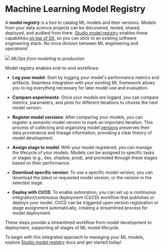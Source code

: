 # Machine Learning Model Registry

A **model registry** is a tool to catalog ML models and their versions. Models
from your data science projects can be discovered, tested, shared, deployed, and
audited from there. [Studio model registry] enables these capabilities [on top
of Git][gitops], so you can stick to an existing software engineering stack. No
more division between ML engineering and operations!

![](/img/ml_model_registry.jpg) _MLOps from modeling to production_

[gto]: https://mlem.ai/doc/gto
[mlem]: https://mlem.ai/

Model registry enables end-to-end workflows:

- **Log your model**: Start by logging your model's performance metrics and
  artifacts. Seamless integration with your existing ML framework allows you to
  log everything necessary for later model use and evaluation.

- **Compare experiments**: Once your models are logged, you can compare metrics,
  parameters, and plots for different iterations to choose the next model
  version.

- **Register model versions**: After comparing your models, you can register a
  semantic model version to mark an important iteration. This process of
  collecting and organizing model [versions] preserves their data provenance and
  lineage information, providing a clear history of model development.

- **Assign stage to model**: With your model registered, you can manage the
  lifecycle of your models. Models can be assigned to specific tasks or stages
  (e.g., dev, shadow, prod), and promoted through these stages based on their
  performance.

- **Download specific version**: To use a specific model version, you can
  download the latest or requested model version, or the version in the selected
  stage.

- **Deploy with CI/CD**: To enable automation, you can set up a continuous
  integration/continuous deployment (CI/CD) workflow that publishes or deploys
  your model. CI/CD can be triggered upon version registration or stage
  assignment automatically, creating a streamlined process for model deployment.

These steps provide a streamlined workflow from model development to deployment,
supporting all stages of ML model lifecycle.

To begin with this integrated approach to managing your ML models, explore
[Studio model registry] docs and get started today!

[gitops]: https://www.gitops.tech/
[Studio model registry]:
  /doc/studio/user-guide/model-registry/what-is-a-model-registry
[versions]: /doc/use-cases/versioning-data-and-models
